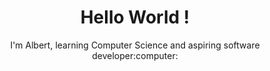 <h1 align="center">Hello World !</h1>

<p align="center">I'm Albert, learning Computer Science and aspiring software developer:computer:</p>
 
